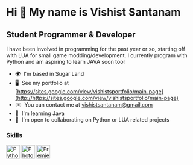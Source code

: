 Hi 👋 My name is Vishist Santanam
=================================

Student Programmer & Developer
------------------------------

I have been involved in programming for the past year or so, starting off with LUA for small game modding/development. I currently program with Python and am aspiring to learn JAVA soon too!

* 🌍  I'm based in Sugar Land
* 🖥️  See my portfolio at [https://sites.google.com/view/vishistsportfolio/main-page](http://https://sites.google.com/view/vishistsportfolio/main-page)
* ✉️  You can contact me at [vishistsantanam@gmail.com](mailto:vishistsantanam@gmail.com)
* 🧠  I'm learning Java
* 🤝  I'm open to collaborating on Python or LUA related projects

### Skills

<p align="left">
<a href="https://www.python.org/" target="_blank" rel="noreferrer"><img src="https://raw.githubusercontent.com/danielcranney/readme-generator/main/public/icons/skills/python-colored.svg" width="36" height="36" alt="Python" /></a>
<a href="https://www.adobe.com/uk/products/photoshop.html" target="_blank" rel="noreferrer"><img src="https://raw.githubusercontent.com/danielcranney/readme-generator/main/public/icons/skills/photoshop-colored.svg" width="36" height="36" alt="Photoshop" /></a>
<a href="https://www.adobe.com/uk/products/premiere.html" target="_blank" rel="noreferrer"><img src="https://raw.githubusercontent.com/danielcranney/readme-generator/main/public/icons/skills/premierepro-colored.svg" width="36" height="36" alt="Premiere Pro" /></a>
</p>
